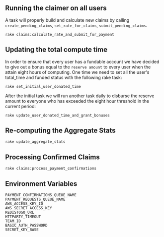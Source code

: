 ## Running the claimer on all users

A task will properly build and calculate new claims by calling `create_pending_claims`, `set_rate_for_claims`, `submit_pending_claims`.

    rake claims:calculate_rate_and_submit_for_payment

## Updating the total compute time

In order to ensure that every user has a fundable account we have decided to
give out a bonus equal to the `reserve amount` to every user when the attain
eight hours of computing. One time we need to set all the user's total_time
and funded status with the following rake task:

    rake set_initial_user_donated_time

After the initial task we will run another task daily to disburse the reserve
amount to everyone who has exceeded the eight hour threshold in the current period:

    rake update_user_donated_time_and_grant_bonuses

## Re-computing the Aggregate Stats

    rake update_aggregate_stats

## Processing Confirmed Claims

    rake claims:process_payment_confirmations

## Environment Variables

    PAYMENT_CONFIRMATIONS_QUEUE_NAME
    PAYMENT_REQUESTS_QUEUE_NAME
    AWS_ACCESS_KEY_ID
    AWS_SECRET_ACCESS_KEY
    REDISTOGO_URL
    HTTPARTY_TIMEOUT
    TEAM_ID
    BASIC_AUTH_PASSWORD
    SECRET_KEY_BASE
    
